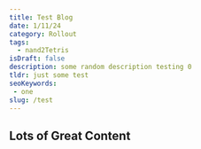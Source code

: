 ```yaml
---
title: Test Blog
date: 1/11/24
category: Rollout
tags: 
  - nand2Tetris
isDraft: false
description: some random description testing 0
tldr: just some test
seoKeywords:
 - one
slug: /test
---
```

## Lots of Great Content

```bash
```